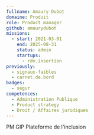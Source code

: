 ```yaml
---
fullname: Amaury Dubot
domaine: Produit
role: Product manager
github: amaurydubot
missions:
  - start: 2021-03-01
    end: 2025-08-31
    status: admin
    startups:
      - rdv.insertion
previously:
  - signaux-faibles
  - carnet.de.bord
badges:
  - segur
competences:
  - Administration Publique
  - Product strategy
  - Droit / Affaires juridiques
---
```

PM GIP Plateforme de l'inclusion